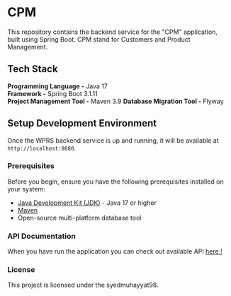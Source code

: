 # CPM
This repository contains the backend service for the "CPM" application, built using Spring Boot. CPM stand for Customers and Product Management. 

## Tech Stack

**Programming Language -** Java 17  
**Framework -** Spring Boot 3.1.11  
**Project Management Tool -** Maven 3.9
**Database Migration Tool -** Flyway  

## Setup Development Environment

Once the WPRS backend service is up and running, it will be available at `http://localhost:8080`.

### Prerequisites

Before you begin, ensure you have the following prerequisites installed on your system:

- [Java Development Kit (JDK)](https://openjdk.org/) - Java 17 or higher
- [Maven](https://maven.apache.org/)
- Open-source multi-platform database tool

### API Documentation

When you have run the application you can check out available API [here !](http://localhost:8080/swagger-ui/index.html#)

### License

This project is licensed under the syedmuhayyat98.



